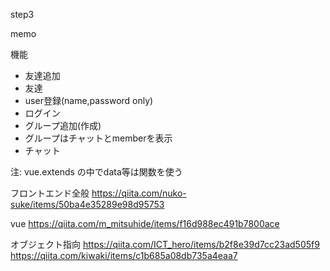 step3

memo

機能

* 友達追加
* 友達
* user登録(name,password only)
* ログイン
* グループ追加(作成)
* グループはチャットとmemberを表示
* チャット

注: vue.extends の中でdata等は関数を使う


フロントエンド全般
https://qiita.com/nuko-suke/items/50ba4e35289e98d95753

vue
https://qiita.com/m_mitsuhide/items/f16d988ec491b7800ace

オブジェクト指向
https://qiita.com/ICT_hero/items/b2f8e39d7cc23ad505f9
https://qiita.com/kiwaki/items/c1b685a08db735a4eaa7